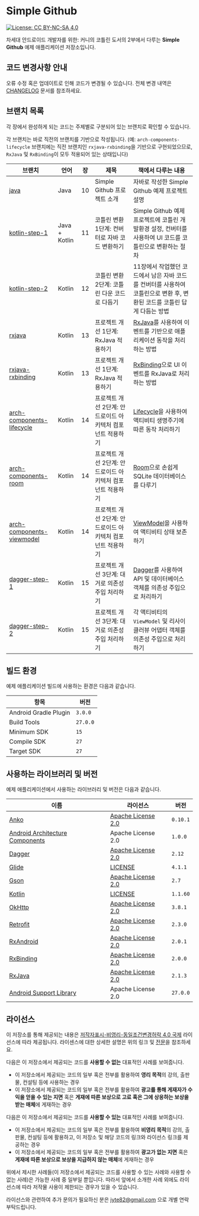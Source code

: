 # Simple Github
[![License: CC BY-NC-SA 4.0](https://img.shields.io/badge/License-CC%20BY--NC--SA%204.0-lightgrey.svg)](http://creativecommons.org/licenses/by-nc-sa/4.0/)

차세대 안드로이드 개발자를 위한: 커니의 코틀린 도서의 2부에서 다루는 **Simple Github** 예제 애플리케이션 저장소입니다.

## 코드 변경사항 안내

오류 수정 혹은 업데이트로 인해 코드가 변경될 수 있습니다. 전체 변경 내역은 [CHANGELOG](https://github.com/kunny/kunny-kotlin-book/tree/master/CHANGELOG.md) 문서를 참조하세요.

## 브랜치 목록

각 장에서 완성하게 되는 코드는 주제별로 구분되어 있는 브랜치로 확인할 수 있습니다.

각 브랜치는 바로 직전의 브랜치를 기반으로 작성됩니다. (예: ``arch-components-lifecycle`` 브랜치에는 직전 브랜치인 ``rxjava-rxbinding``을 기반으로 구현되었으므로, ``RxJava`` 및 ``RxBinding``이 모두 적용되어 있는 상태입니다)

| 브랜치 | 언어 |  장 | 제목 | 책에서 다루는 내용 |
| --- | -- | --- | --- | --- |
| [java](https://github.com/kunny/kunny-kotlin-book/tree/java) | Java | 10 | Simple Github 프로젝트 소개 | 자바로 작성한 Simple Github 예제 프로젝트 설명 |
| [kotlin-step-1](https://github.com/kunny/kunny-kotlin-book/tree/kotlin-step-1) | Java + Kotlin | 11 | 코틀린 변환 1단계: 컨버터로 자바 코드 변환하기 | Simple Github 예제 프로젝트에 코틀린 개발환경 설정, 컨버터를 사용하여 UI 코드를 코틀린으로 변환하는 절차 |
| [kotlin-step-2](https://github.com/kunny/kunny-kotlin-book/tree/kotlin-step-2) | Kotlin | 12 | 코틀린 변환 2단계: 코틀린 다운 코드로 다듬기 | 11장에서 작업했던 코드에서 남은 자바 코드를 컨버터를 사용하여 코틀린으로 변환 후, 변환된 코드를 코틀린 답게 다듬는 방법 |
| [rxjava](https://github.com/kunny/kunny-kotlin-book/tree/rxjava) | Kotlin | 13 | 프로젝트 개선 1단계: RxJava 적용하기 | [RxJava](https://github.com/ReactiveX/RxJava)를 사용하여 이벤트를 기반으로 애플리케이션 동작을 처리하는 방법 |
| [rxjava-rxbinding](https://github.com/kunny/kunny-kotlin-book/tree/rxjava-rxbinding) | Kotlin | 13 | 프로젝트 개선 1단계: RxJava 적용하기 | [RxBinding](https://github.com/JakeWharton/RxBinding)으로 UI 이벤트를 RxJava로 처리하는 방법 |
| [arch-components-lifecycle](https://github.com/kunny/kunny-kotlin-book/tree/arch-components-lifecycle) | Kotlin | 14 | 프로젝트 개선 2단계: 안드로이드 아키텍처 컴포넌트 적용하기 | [Lifecycle](https://developer.android.com/topic/libraries/architecture/lifecycle.html)을 사용하여 액티비티 생명주기에 따른 동작 처리하기 |
| [arch-components-room](https://github.com/kunny/kunny-kotlin-book/tree/arch-components-room) | Kotlin | 14 | 프로젝트 개선 2단계: 안드로이드 아키텍처 컴포넌트 적용하기 | [Room](https://developer.android.com/topic/libraries/architecture/room.html)으로 손쉽게 SQLite 데이터베이스를 다루기 |
| [arch-components-viewmodel](https://github.com/kunny/kunny-kotlin-book/tree/arch-components-viewmodel) | Kotlin | 14 | 프로젝트 개선 2단계: 안드로이드 아키텍처 컴포넌트 적용하기 | [ViewModel](https://developer.android.com/topic/libraries/architecture/viewmodel.html)을 사용하여 액티비티 상태 보존하기 |
| [dagger-step-1](https://github.com/kunny/kunny-kotlin-book/tree/dagger-step-1) | Kotlin | 15 | 프로젝트 개선 3단계: 대거로 의존성 주입 처리하기 | [Dagger](https://google.github.io/dagger/)를 사용하여 API 및 데이터베이스 객체를 의존성 주입으로 처리하기 |
| [dagger-step-2](https://github.com/kunny/kunny-kotlin-book/tree/dagger-step-2) | Kotlin | 15 | 프로젝트 개선 3단계: 대거로 의존성 주입 처리하기 | 각 액티비티의 ``ViewModel`` 및 리사이클러뷰 어댑터 객체를 의존성 주입으로 처리하기 |

## 빌드 환경

예제 애플리케이션 빌드에 사용하는 환경은 다음과 같습니다.

| 항목 | 버전 |
| --- | --- |
| Android Gradle Plugin | `3.0.0` |
| Build Tools | `27.0.0` |
| Minimum SDK | `15` |
| Compile SDK | `27` |
| Target SDK | `27` |

## 사용하는 라이브러리 및 버전

예제 애플리케이션에서 사용하는 라이브러리 및 버전은 다음과 같습니다.

| 이름 | 라이선스 | 버전 |
| --- | --- | --- |
| [Anko](https://github.com/Kotlin/anko) | [Apache License 2.0](https://github.com/Kotlin/anko/blob/master/LICENSE) | `0.10.1` |
| [Android Architecture Components](https://developer.android.com/topic/libraries/architecture/index.html) | Apache License 2.0 | `1.0.0` |
| [Dagger](https://google.github.io/dagger/) | [Apache License 2.0](https://github.com/google/dagger/blob/master/LICENSE.txt) | `2.12` |
| [Glide](https://github.com/bumptech/glide) | [LICENSE](https://github.com/bumptech/glide/blob/master/LICENSE) | `4.1.1` |
| [Gson](https://github.com/google/gson) | [Apache License 2.0](https://github.com/google/gson/blob/master/LICENSE) | `2.7` |
| [Kotlin](https://github.com/JetBrains/kotlin) | [LICENSE](https://github.com/JetBrains/kotlin/tree/master/license) | `1.1.60` |
| [OkHttp](http://square.github.io/okhttp/) | [Apache License 2.0](https://github.com/square/okhttp/blob/master/LICENSE.txt) | `3.8.1` |
| [Retrofit](http://square.github.io/retrofit/) | [Apache License 2.0](https://github.com/square/retrofit/blob/master/LICENSE.txt) | `2.3.0` |
| [RxAndroid](https://github.com/ReactiveX/RxAndroid) | [Apache License 2.0](https://github.com/ReactiveX/RxAndroid/blob/2.x/LICENSE) |  `2.0.1` |
| [RxBinding](https://github.com/JakeWharton/RxBinding) | [Apache License 2.0](https://github.com/JakeWharton/RxBinding/blob/master/LICENSE.txt) | `2.0.0` |
| [RxJava](https://github.com/ReactiveX/RxJava) | [Apache License 2.0](https://github.com/ReactiveX/RxJava/blob/2.x/LICENSE) | `2.1.3` |
| [Android Support Library](https://developer.android.com/topic/libraries/support-library/index.html) | Apache License 2.0  | `27.0.0` |

## 라이선스

이 저장소를 통해 제공되는 내용은 [저작자표시-비영리-동일조건변경허락 4.0 국제](https://creativecommons.org/licenses/by-nc-sa/4.0/deed.ko) 라이선스에 따라 제공됩니다. 라이센스에 대한 상세한 설명은 위의 링크 및 [전문](https://creativecommons.org/licenses/by-nc-sa/4.0/legalcode)을 참조하세요.

다음은 이 저장소에서 제공되는 코드를 **사용할 수 없는** 대표적인 사례를 보여줍니다.

* 이 저장소에서 제공되는 코드의 일부 혹은 전부를 활용하여 **영리 목적**의 강의, 출판물, 컨설팅 등에 사용하는 경우
* 이 저장소에서 제공되는 코드의 일부 혹은 전부를 활용하여 **광고를 통해 게재자가 수익을 얻을 수 있는 지면** 혹은 **게재에 따른 보상으로 고료 혹은 그에 상응하는 보상을 받는 매체**에 게재하는 경우

다음은 이 저장소에서 제공되는 코드를 **사용할 수 있는** 대표적인 사례를 보여줍니다.

* 이 저장소에서 제공되는 코드의 일부 혹은 전부를 활용하여 **비영리 목적**의 강의, 출판물, 컨설팅 등에 활용하고, 이 저장소 및 해당 코드의 링크와 라이선스 링크를 제공하는 경우
* 이 저장소에서 제공되는 코드의 일부 혹은 전부를 활용하여 **광고가 없는 지면** 혹은 **게재에 따른 보상으로 보상을 지급하지 않는 매체**에 게재하는 경우

위에서 제시한 사례들(이 저장소에서 제공되는 코드를 사용할 수 있는 사례와 사용할 수 없는 사례)은 가능한 사례 중 일부일 뿐입니다. 따라서 앞에서 소개한 사례 외에도 라이선스에 따라 저작물 사용이 제한되는 경우가 있을 수 있습니다.

라이선스와 관련하여 추가 문의가 필요하신 분은 jyte82@gmail.com 으로 개별 연락 부탁드립니다.
